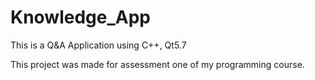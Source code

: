 # Knowledge_App
This is a Q&amp;A Application using C++, Qt5.7 

This project was made for assessment one of my programming course.
